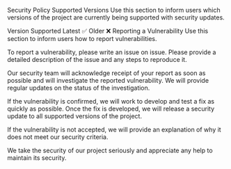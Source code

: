Security Policy
Supported Versions
Use this section to inform users which versions of the project are currently being supported with security updates.

Version	Supported
Latest	:white_check_mark:
Older	:x:
Reporting a Vulnerability
Use this section to inform users how to report vulnerabilities.

To report a vulnerability, please write an issue on issue. Please provide a detailed description of the issue and any steps to reproduce it.

Our security team will acknowledge receipt of your report as soon as possible and will investigate the reported vulnerability. We will provide regular updates on the status of the investigation.

If the vulnerability is confirmed, we will work to develop and test a fix as quickly as possible. Once the fix is developed, we will release a security update to all supported versions of the project.

If the vulnerability is not accepted, we will provide an explanation of why it does not meet our security criteria.

We take the security of our project seriously and appreciate any help to maintain its security.
